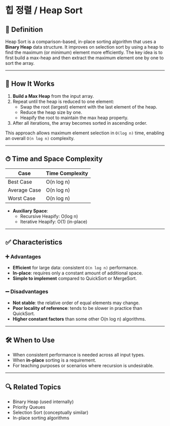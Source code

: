 # 힙 정렬 / Heap Sort

## 📌 Definition

Heap Sort is a comparison-based, in-place sorting algorithm that uses a **Binary Heap** data structure. It improves on selection sort by using a heap to find the maximum (or minimum) element more efficiently. The key idea is to first build a max-heap and then extract the maximum element one by one to sort the array.

---

## 🧠 How It Works

1. **Build a Max Heap** from the input array.
2. Repeat until the heap is reduced to one element:
   - Swap the root (largest) element with the last element of the heap.
   - Reduce the heap size by one.
   - Heapify the root to maintain the max heap property.
3. After all iterations, the array becomes sorted in ascending order.

This approach allows maximum element selection in `O(log n)` time, enabling an overall `O(n log n)` complexity.

---

## ⏱ Time and Space Complexity

| Case         | Time Complexity |
|--------------|-----------------|
| Best Case    | O(n log n)      |
| Average Case | O(n log n)      |
| Worst Case   | O(n log n)      |

- **Auxiliary Space**:  
  - Recursive Heapify: O(log n)  
  - Iterative Heapify: O(1) (in-place)

---

## ✅ Characteristics

### ➕ Advantages
- **Efficient** for large data: consistent `O(n log n)` performance.
- **In-place**: requires only a constant amount of additional space.
- **Simple to implement** compared to QuickSort or MergeSort.

### ➖ Disadvantages
- **Not stable**: the relative order of equal elements may change.
- **Poor locality of reference**: tends to be slower in practice than QuickSort.
- **Higher constant factors** than some other O(n log n) algorithms.

---

## 🛠 When to Use

- When consistent performance is needed across all input types.
- When **in-place** sorting is a requirement.
- For teaching purposes or scenarios where recursion is undesirable.

---

## 🔍 Related Topics

- Binary Heap (used internally)
- Priority Queues
- Selection Sort (conceptually similar)
- In-place sorting algorithms